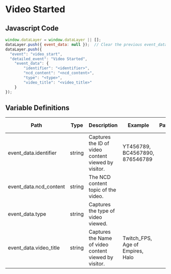 # Video Started

### 

## Javascript Code
```js
window.dataLayer = window.dataLayer || [];
dataLayer.push({ event_data: null });  // Clear the previous event_data object.
dataLayer.push({
  "event": "video_start",
  "detailed_event": "Video Started",
    "event_data": {
        "identifier": "<identifier>",
        "ncd_content": "<ncd_content>",
        "type": "<type>",
        "video_title": "<video_title>"
    }
});
```

## Variable Definitions

|Path|Type|Description|Example|Pattern|Min Length|Max Length|Minimum|Maximum|Multiple Of|
| --- | --- | --- | --- | --- | --- | --- | --- | --- | --- |
|event_data.identifier|string|Captures the ID of video content viewed by visitor.|YT456789, BC4567890, 876546789|||||||
|event_data.ncd_content|string|The NCD content topic of the video.||||||||
|event_data.type|string|Captures the type of video viewed.||||||||
|event_data.video_title|string|Captures the Name of video content viewed by visitor.|Twitch\_FPS, Age of Empires, Halo|||||||




